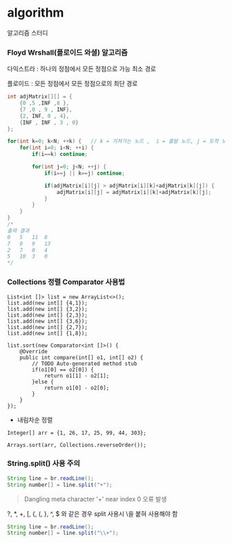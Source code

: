 # algorithm
알고리즘 스터디

### Floyd Wrshall(플로이드 와셜) 알고리즘

다익스트라 : 하나의 정점에서 모든 정점으로 가능 최소 경로

플로이드 : 모든 정점에서 모든 정점으로의 최단 경로

```java
int adjMatrix[][] = {
	{0 ,5 ,INF ,8 },
	{7 ,0 , 9 , INF},
	{2, INF, 0 , 4},
	{INF , INF , 3 , 0}
};

for(int k=0; k<N; ++k) {   // k = 거쳐가는 노드 ,  i = 출발 노드, j = 도착 노드
	for(int i=0; i<N; ++i) {
		if(i==k) continue; 

		for(int j=0; j<N; ++j) {
			if(i==j || k==j) continue; 

			if(adjMatrix[i][j] > adjMatrix[i][k]+adjMatrix[k][j]) {
				adjMatrix[i][j] = adjMatrix[i][k]+adjMatrix[k][j];
			}
		}
	}
}
/*
출력 결과
0	5	11	8	
7	0	9	13	
2	7	0	4	
5	10	3	0	
*/
```





### Collections 정렬 Comparator 사용법

```
List<int []> list = new ArrayList<>();
list.add(new int[] {4,1});
list.add(new int[] {3,2});
list.add(new int[] {2,3});
list.add(new int[] {3,6});
list.add(new int[] {2,7});
list.add(new int[] {1,8});

list.sort(new Comparator<int []>() {
	@Override
	public int compare(int[] o1, int[] o2) {
		// TODO Auto-generated method stub
		if(o1[0] == o2[0]) {
			return o1[1] - o2[1];
		}else {
			return o1[0] - o2[0];
		}
	}
});
```
* 내림차순 정렬
```
Integer[] arr = {1, 26, 17, 25, 99, 44, 303};

Arrays.sort(arr, Collections.reverseOrder());
```

### String.split() 사용 주의

```java
String line = br.readLine();
String number[] = line.split("+");
```
>   Dangling meta character '+' near index 0 오류 발생

?, *, +, [, {, (, }, ^, $ 와 같은 경우 split 사용시 \\을 붙혀 사용해야 함

```java
String line = br.readLine();
String number[] = line.split("\\+");
```
